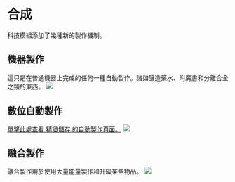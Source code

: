 # 合成

科技模組添加了幾種新的製作機制。

## 機器製作

這只是在普通機器上完成的任何一種自動製作。諸如釀造藥水、附魔書和分離合金之類的東西。
![](/te/alchemicalimbuer.png)

## 數位自動製作

[單擊此處查看 精緻儲存 的自動製作頁面。](guide:../../../storage/refined_storage/autocrafting)
![](../../../storage/refined\_storage/autocrafting/processing\_recipe.png)

## 融合製作

融合製作用於使用大量能量製作和升級某些物品。
![](/de/setup.png)